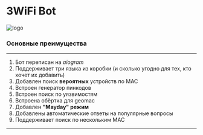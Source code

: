 # 3WiFi Bot
![logo](https://3wifi.stascorp.com/img/logo.png "3WiFi")

### Основные преимущества

---

1. Бот переписан на _aiogram_
2. Поддерживает три языка из коробки (и сколько угодно для тех, кто хочет их добавить)
3. Добавлен поиск **вероятных** устройств по MAC
4. Встроен генератор пинкодов
5. Встроен поиск по уязвимостям
6. Встроена обёртка для geomac
7. Добавлен **"Mayday" режим**
8. Добавлены автоматические ответы на популярные вопросы
9. Поддерживает поиск по нескольким MAC

---
